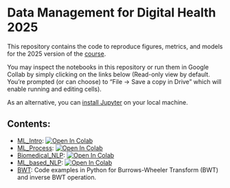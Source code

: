 # Data Management for Digital Health 2025

This repository contains the code to reproduce figures, metrics, and models for the 2025 version of the [course](https://hpi.de/digital-health-cluster/teaching/summer-term-2025/data-management-for-digital-health.html).

You may inspect the notebooks in this repository or run them in Google Collab by simply clicking on the links below (Read-only view by default. You’re prompted (or can choose) to “File → Save a copy in Drive” which will enable running and editing cells).

As an alternative, you can [install Jupyter](https://jupyter.org/) on your local machine.

## Contents:

* [ML_Intro](ML_Intro): [![Open In Colab](https://colab.research.google.com/assets/colab-badge.svg)](https://colab.research.google.com/github/hpi-dhc/dm4dh-2025/blob/main/ML_Intro/ML_Intro.ipynb)
* [ML_Process](ML_Process): [![Open In Colab](https://colab.research.google.com/assets/colab-badge.svg)](https://colab.research.google.com/github/hpi-dhc/dm4dh-2025/blob/main/ML_Process/ML_Process.ipynb)
* [Biomedical_NLP](Biomedical_NLP): [![Open In Colab](https://colab.research.google.com/assets/colab-badge.svg)](https://colab.research.google.com/github/hpi-dhc/dm4dh-2025/blob/main/Biomedical_NLP/Biomedical_NLP.ipynb)
* [ML_based_NLP](ML_based_NLP): [![Open In Colab](https://colab.research.google.com/assets/colab-badge.svg)](https://colab.research.google.com/github/hpi-dhc/dm4dh-2025/blob/main/ML_based_NLP/4_ML_based_NLP.ipynb)
* [BWT](BWT): Code examples in Python for Burrows-Wheeler Transform (BWT) and inverse BWT operation.
